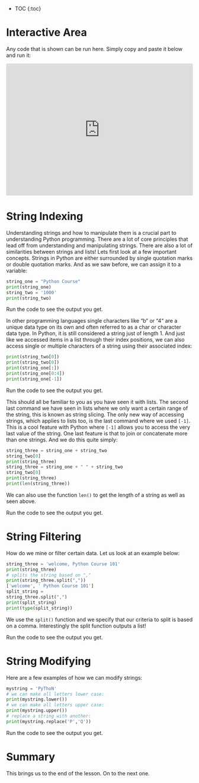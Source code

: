 * TOC
{:toc}

# Interactive Area

Any code that is shown can be run here. Simply copy and paste it below and run it:

<iframe src="https://trinket.io/embed/python3/f50bd1d6e4" width="100%" height="356" frameborder="0" marginwidth="0" marginheight="0" allowfullscreen></iframe>

# String Indexing

Understanding strings and how to manipulate them is a crucial part to understanding Python programming. There are a lot of core principles that lead off from understanding and manipulating strings. There are also a lot of similarities between strings and lists!
Lets first look at a few important concepts. Strings in Python are either surrounded by single quotation marks or double quotation marks. And as we saw before, we can assign it to a variable:

```python
string_one = "Python Course"
print(string_one)
string_two = '1000'
print(string_two)
```

Run the code to see the output you get.

In other programming languages single characters like “b“ or “4“ are a unique data type on its own and often referred to as a char or character data type. In Python, it is still considered a string just of length 1. And just like we accessed items in a list through their index positions, we can also access single or multiple characters of a string using their associated index:

```python
print(string_two[0])
print(string_two[0])
print(string_one[:])
print(string_one[0:4])
print(string_one[-1])
```

Run the code to see the output you get.

This should all be familiar to you as you have seen it with lists. The second last command we have seen in lists where we only want a certain range of the string, this is known as string slicing. The only new way of accessing strings, which applies to lists too, is the last command where we used `[-1]`. This is a cool feature with Python where `[-1]` allows you to access the very last value of the string. One last feature is that to join or concatenate more than one strings. And we do this quite simply:

```python
string_three = string_one + string_two
string_two[0]
print(string_three)
string_three = string_one + " " + string_two
string_two[0]
print(string_three)
print(len(string_three))
```

We can also use the function `len()` to get the length of a string as well as seen above.

Run the code to see the output you get.

# String Filtering

How do we mine or filter certain data. Let us look at an example below:


```python
string_three = 'welcome, Python Course 101'
print(string_three)
# splits the string based on ","
print(string_three.split(","))
['welcome', ' Python Course 101']
split_string =
string_three.split(",")
print(split_string)
print(type(split_string))
```

We use the `split()` function and we specify that our criteria to split is based on a comma. Interestingly the split function outputs a list! 

Run the code to see the output you get.

# String Modifying

Here are a few examples of how we can modify strings:

```python
mystring = 'PyThoN'
# we can make all letters lower case:
print(mystring.lower())
# we can make all letters upper case:
print(mystring.upper())
# replace a string with another:
print(mystring.replace('P','Q'))
```

Run the code to see the output you get.

# Summary

This brings us to the end of the lesson. On to the next one.
